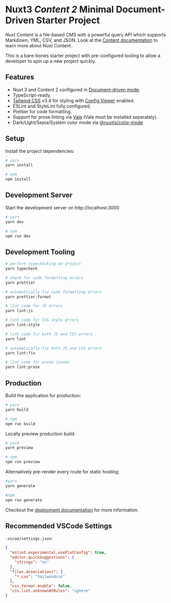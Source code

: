 # Nuxt3 *Content 2* Minimal Document-Driven Starter Project

Nuxt Content is a file-based CMS with a powerful query API which supports Markdown, YML, CSV, and JSON. Look at the [Content documentation](https://content.nuxt.com/) to learn more about Nuxt Content.

This is a bare-bones starter project with pre-configured tooling to allow a developer to spin up a new project quickly.

## Features

- Nuxt 3 and Content 2 configured in [Document-driven mode](https://content.nuxt.com/document-driven/introduction).
- TypeScript-ready.
- [Tailwind CSS](https://tailwindcss.com/docs/installation) v3.4 for styling with [Config Viewer](https://tailwindcss.nuxtjs.org/tailwind/viewer) enabled.
- ESLint and StyleLint fully configured.
- Prettier for code formatting.
- Support for prose linting via [Vale](https://vale.sh/) (Vale must be installed separately).
- Dark/Light/Sepia/System color mode via [@nuxtjs/color-mode](https://color-mode.nuxtjs.org/)

## Setup

Install the project dependencies:

```bash
# yarn
yarn install

# npm
npm install
```

## Development Server

Start the development server on http://localhost:3000

```bash
# yarn
yarn dev

# npm
npm run dev
```

## Development Tooling

```bash
# perform typechecking on project
yarn typecheck

# check for code formatting errors
yarn prettier

# automatically fix code formatting errors
yarn prettier:format

# lint code for JS errors
yarn lint:js

# lint code for CSS style errors
yarn lint:style

# lint code for both JS and CSS errors
yarn lint

# automatically fix both JS and CSS errors
yarn lint:fix

# lint code for prose issues
yarn lint:prose

```

## Production

Build the application for production:

```bash
# yarn
yarn build

# npm
npm run build
```

Locally preview production build:

```bash
# yarn
yarn preview

# npm
npm run preview
```

Alternatively pre-render every route for static hosting:

```bash
#yarn
yarn generate

#npm
npm run generate
```

Checkout the [deployment documentation](https://nuxt.com/docs/getting-started/deployment) for more information.

## Recommended VSCode Settings

`.vscoe/settings.json`:
```json
{
  "eslint.experimental.useFlatConfig": true,
  "editor.quickSuggestions": {
    "strings": "on"
  },
  "files.associations": {
    "*.css": "tailwindcss"
  },
  "css.format.enable": false,
  "css.lint.unknownAtRules": "ignore"
}

```